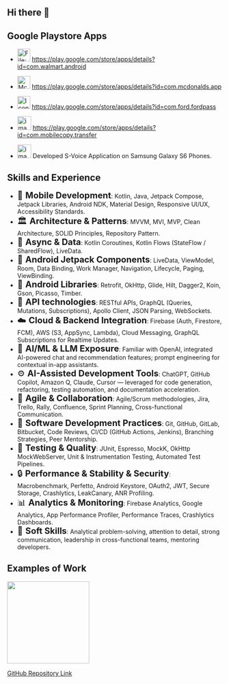 ## Hi there 👋

## Google Playstore Apps
- <img src="https://upload.wikimedia.org/wikipedia/commons/thumb/6/64/Walmart_App_icon_%282025%29.svg/482px-Walmart_App_icon_%282025%29.svg.png" jsaction="" class="sFlh5c FyHeAf iPVvYb" style="max-width: 482px; height: 30px; margin: 0px; width: 30px;" alt="File:Walmart App icon (2025).svg - Wikimedia Commons" jsname="kn3ccd"> https://play.google.com/store/apps/details?id=com.walmart.android

- <img src="https://encrypted-tbn0.gstatic.com/images?q=tbn:ANd9GcQeJqv1bMtS9rY98wrXfXbG-rby8Dm8o7-zhZbI9p0JT-J7s54rKZM7GhEqoqaXgVcfJ_A&amp;usqp=CAU" class="sFlh5c FyHeAf" alt="Mcdonalds Animations - Free Download in GIF, Lottie JSON" jsname="JuXqh" style="max-width: 30px; height: 30px; margin: 0px; width: 30px;" data-atf="true" data-iml="472.60000002384186"> https://play.google.com/store/apps/details?id=com.mcdonalds.app

- <img src="https://play-lh.googleusercontent.com/iOusb3YyFsMnivWQ-KyktQVxvwrUiMdJ1yU9s_nsAeI4drZ7X23hV83ZhqIfOoeHoewK=w240-h480-rw" srcset="https://play-lh.googleusercontent.com/iOusb3YyFsMnivWQ-KyktQVxvwrUiMdJ1yU9s_nsAeI4drZ7X23hV83ZhqIfOoeHoewK=w480-h960-rw 2x" class="T75of nm4vBd arM4bb" aria-hidden="true" alt="Icon image" itemprop="image" data-iml="267.19999998807907" style="max-width: 30px; height: 30px; margin: 0px; width: 30px;" data-atf="true"> https://play.google.com/store/apps/details?id=com.ford.fordpass

- <img width="32" height="32" alt="image" src="https://github.com/user-attachments/assets/2a83e90c-20ef-4368-a789-2c457813c5dc" /> https://play.google.com/store/apps/details?id=com.mobilecopy.transfer
- <img width="32" height="32" alt="image" src="https://github.com/user-attachments/assets/bc572600-35df-4708-8394-2c37407abcdc" /> Developed S-Voice Application on Samsung Galaxy S6 Phones.

## Skills and Experience
- <span style="font-size: 20px;"> 📱 **Mobile Development**</span>: <span style="font-size: 14px;">Kotlin, Java, Jetpack Compose, Jetpack Libraries, Android NDK, Material Design, Responsive UI/UX, Accessibility Standards.</span>
- <span style="font-size: 20px;"> 🏛️ **Architecture & Patterns**</span>: <span style="font-size: 14px;">MVVM, MVI, MVP, Clean Architecture, SOLID Principles, Repository Pattern.</span>
- <span style="font-size: 20px;"> 🧵 **Async & Data**</span>: <span style="font-size: 14px;">Kotlin Coroutines, Kotlin Flows (StateFlow / SharedFlow), LiveData.</span>
- <span style="font-size: 20px;"> 🧩 **Android Jetpack Components**</span>: <span style="font-size: 14px;">LiveData, ViewModel, Room, Data Binding, Work Manager, Navigation, Lifecycle, Paging, ViewBinding.</span>
- <span style="font-size: 20px;"> 🧰 **Android Libraries**</span>: <span style="font-size: 14px;">Retrofit, OkHttp, Glide, Hilt, Dagger2, Koin, Gson, Picasso, Timber.</span>
- <span style="font-size: 20px;"> 🔌 **API technologies**</span>: <span style="font-size: 14px;">RESTful APIs, GraphQL (Queries, Mutations, Subscriptions), Apollo Client, JSON Parsing, WebSockets.</span>
- <span style="font-size: 20px;"> ☁️ **Cloud & Backend Integration**</span>: <span style="font-size: 14px;">Firebase (Auth, Firestore, FCM), AWS (S3, AppSync, Lambda), Cloud Messaging, GraphQL Subscriptions for Realtime Updates.</span>
- <span style="font-size: 20px;"> 🧠 **AI/ML & LLM Exposure**</span>: <span style="font-size: 14px;">Familiar with OpenAI, integrated AI-powered chat and recommendation features; prompt engineering for contextual in-app assistants.</span>
- <span style="font-size: 20px;"> ⚙️ **AI-Assisted Development Tools**</span>: <span style="font-size: 14px;">ChatGPT, GitHub Copilot, Amazon Q, Claude, Cursor — leveraged for code generation, refactoring, testing automation, and documentation acceleration.</span>
- <span style="font-size: 20px;"> 🧭 **Agile & Collaboration**</span>: <span style="font-size: 14px;">Agile/Scrum methodologies, Jira, Trello, Rally, Confluence, Sprint Planning, Cross-functional Communication.</span>
- <span style="font-size: 20px;"> 🧱 **Software Development Practices**</span>: <span style="font-size: 14px;">Git, GitHub, GitLab, Bitbucket, Code Reviews, CI/CD (GitHub Actions, Jenkins), Branching Strategies, Peer Mentorship.</span>
- <span style="font-size: 20px;"> 🧪 **Testing & Quality**</span>: <span style="font-size: 14px;">JUnit, Espresso, MockK, OkHttp MockWebServer, Unit & Instrumentation Testing, Automated Test Pipelines.</span>
- <span style="font-size: 20px;"> 🔒 **Performance & Stability & Security**</span>: <span style="font-size: 14px;">Macrobenchmark, Perfetto, Android Keystore, OAuth2, JWT, Secure Storage, Crashlytics, LeakCanary, ANR Profiling.</span>
- <span style="font-size: 20px;"> 📊 **Analytics & Monitoring**</span>: <span style="font-size: 14px;">Firebase Analytics, Google Analytics, App Performance Profiler, Performance Traces, Crashlytics Dashboards.</span>
- <span style="font-size: 20px;"> 🎯 **Soft Skills**</span>: <span style="font-size: 14px;">Analytical problem-solving, attention to detail, strong communication, leadership in cross-functional teams, mentoring developers.</span>

## Examples of Work
<img src="https://media.tenor.com/s3I_IAym7_EAAAAj/rick-and-morty.gif" width="192"/>

[GitHub Repository Link](https://github.com/mvvbasava/AndroidApolloGraphQLExample)

<!--
**mvvbasava/mvvbasava** is a ✨ _special_ ✨ repository because its `README.md` (this file) appears on your GitHub profile.

Here are some ideas to get you started:

- 🔭 I’m currently working on ...
- 🌱 I’m currently learning ...
- 👯 I’m looking to collaborate on ...
- 🤔 I’m looking for help with ...
- 💬 Ask me about ...
- 📫 How to reach me: ...
- 😄 Pronouns: ...
- ⚡ Fun fact: ...
-->
